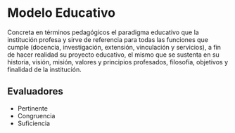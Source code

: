 # Modelo Educativo

Concreta en términos pedagógicos el paradigma educativo que la institución profesa y sirve de referencia para todas las funciones que cumple (docencia, investigación, extensión, vinculación y servicios), a fin de hacer realidad su proyecto educativo, el mismo que se sustenta en su historia, visión, misión, valores y principios profesados, filosofía, objetivos y finalidad de la institución.

## Evaluadores
* Pertinente
* Congruencia
* Suficiencia
